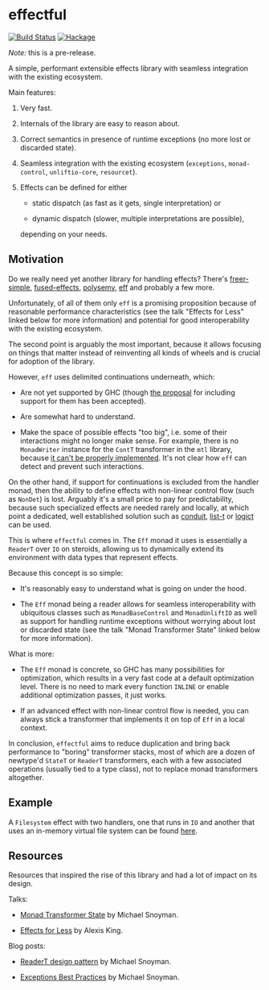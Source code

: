 # effectful

[![Build Status](https://github.com/arybczak/effectful/workflows/Haskell-CI/badge.svg?branch=master)](https://github.com/arybczak/effectful/actions?query=branch%3Amaster)
[![Hackage](https://img.shields.io/hackage/v/effectful.svg)](https://hackage.haskell.org/package/effectful)

*Note:* this is a pre-release.

A simple, performant extensible effects library with seamless integration with
the existing ecosystem.

Main features:

1. Very fast.

2. Internals of the library are easy to reason about.

3. Correct semantics in presence of runtime exceptions (no more lost or
   discarded state).

4. Seamless integration with the existing ecosystem (`exceptions`,
   `monad-control`, `unliftio-core`, `resourcet`).

5. Effects can be defined for either

   - static dispatch (as fast as it gets, single interpretation) or

   - dynamic dispatch (slower, multiple interpretations are possible),

   depending on your needs.

## Motivation

Do we really need yet another library for handling effects? There's
[freer-simple](https://hackage.haskell.org/package/freer-simple),
[fused-effects](https://hackage.haskell.org/package/fused-effects),
[polysemy](https://hackage.haskell.org/package/polysemy),
[eff](https://github.com/hasura/eff) and probably a few more.

Unfortunately, of all of them only `eff` is a promising proposition because of
reasonable performance characteristics (see the talk "Effects for Less" linked
below for more information) and potential for good interoperability with the
existing ecosystem.

The second point is arguably the most important, because it allows focusing on
things that matter instead of reinventing all kinds of wheels and is crucial for
adoption of the library.

However, `eff` uses delimited continuations underneath, which:

- Are not yet supported by GHC (though [the
proposal](https://github.com/ghc-proposals/ghc-proposals/pull/313) for including
support for them has been accepted).

- Are somewhat hard to understand.

- Make the space of possible effects "too big", i.e. some of their interactions
  might no longer make sense. For example, there is no `MonadWriter` instance
  for the `ContT` transformer in the `mtl` library, because [it can't be
  properly
  implemented](https://www.reddit.com/r/haskell/comments/hai9kb/why_is_there_no_monadwriter_for_contt_in_mtl/). It's
  not clear how `eff` can detect and prevent such interactions.

On the other hand, if support for continuations is excluded from the handler
monad, then the ability to define effects with non-linear control flow (such as
`NonDet`) is lost. Arguably it's a small price to pay for predictability,
because such specialized effects are needed rarely and locally, at which point a
dedicated, well established solution such as
[conduit](https://hackage.haskell.org/package/conduit),
[list-t](https://hackage.haskell.org/package/list-t) or
[logict](https://hackage.haskell.org/package/logict) can be used.

This is where `effectful` comes in. The `Eff` monad it uses is essentially a
`ReaderT` over `IO` on steroids, allowing us to dynamically extend its
environment with data types that represent effects.

Because this concept is so simple:

- It's reasonably easy to understand what is going on under the hood.

- The `Eff` monad being a reader allows for seamless interoperability with
  ubiquitous classes such as `MonadBaseControl` and `MonadUnliftIO` as well as
  support for handling runtime exceptions without worrying about lost or
  discarded state (see the talk "Monad Transformer State" linked below for more
  information).

What is more:

- The `Eff` monad is concrete, so GHC has many possibilities for optimization,
  which results in a very fast code at a default optimization level. There is no
  need to mark every function `INLINE` or enable additional optimization passes,
  it just works.

- If an advanced effect with non-linear control flow is needed, you can always
  stick a transformer that implements it on top of `Eff` in a local context.

In conclusion, `effectful` aims to reduce duplication and bring back performance
to "boring" transformer stacks, most of which are a dozen of newtype'd `StateT`
or `ReaderT` transformers, each with a few associated operations (usually tied
to a type class), not to replace monad transformers altogether.

## Example

A `Filesystem` effect with two handlers, one that runs in `IO` and another that
uses an in-memory virtual file system can be found
[here](https://github.com/arybczak/effectful/blob/master/examples/FileSystem.hs).

## Resources

Resources that inspired the rise of this library and had a lot of impact on its
design.

Talks:

* [Monad Transformer State](https://www.youtube.com/watch?v=KZIN9f9rI34) by Michael Snoyman.

* [Effects for Less](https://www.youtube.com/watch?v=0jI-AlWEwYI) by Alexis King.

Blog posts:

* [ReaderT design pattern](https://www.fpcomplete.com/blog/2017/06/readert-design-pattern/) by Michael Snoyman.

* [Exceptions Best Practices](https://www.fpcomplete.com/blog/2016/11/exceptions-best-practices-haskell/) by Michael Snoyman.
